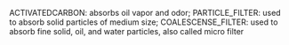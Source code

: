 ﻿ACTIVATEDCARBON: absorbs oil vapor and odor; PARTICLE_FILTER: used to absorb solid particles of medium size; COALESCENSE_FILTER: used to absorb fine solid, oil, and water particles, also called micro filter